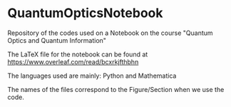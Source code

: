 # QuantumOpticsNotebook

Repository of the codes used on a Notebook on the course "Quantum Optics and Quantum Information"

The LaTeX file for the notebook can be found at https://www.overleaf.com/read/bcxrkjfthbhn

The languages used are mainly: Python and Mathematica

The names of the files correspond to the Figure/Section when we use the code.
